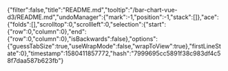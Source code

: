 {"filter":false,"title":"README.md","tooltip":"/bar-chart-vue-d3/README.md","undoManager":{"mark":-1,"position":-1,"stack":[]},"ace":{"folds":[],"scrolltop":0,"scrollleft":0,"selection":{"start":{"row":0,"column":0},"end":{"row":0,"column":0},"isBackwards":false},"options":{"guessTabSize":true,"useWrapMode":false,"wrapToView":true},"firstLineState":0},"timestamp":1580411857772,"hash":"7999695cc5891f38c983df4c58f7daa587b623fb"}